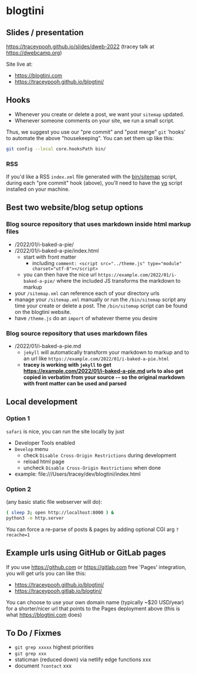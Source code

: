 # blogtini

## Slides / presentation
https://traceypooh.github.io/slides/dweb-2022
(tracey talk at https://dwebcamp.org)

Site live at:
- https://blogtini.com
- https://traceypooh.github.io/blogtini/

## Hooks
- Whenever you create or delete a post, we want your `sitemap` updated.
- Whenever someone comments on your site, we run a small script.

Thus, we suggest you use our "pre commit" and "post merge" `git` 'hooks' to automate the above "housekeeping".  You can set them up like this:
```sh
git config --local core.hooksPath bin/
```

### RSS
If you'd like a RSS `index.xml` file generated with the [bin/sitemap](bin/sitemap) script,
during each "pre commit" hook (above), you'll need to have the
[yq](https://github.com/mikefarah/yq#install) script installed on your machine.



## Best two website/blog setup options
### Blog source repository that uses markdown inside html markup files
- /2022/01/i-baked-a-pie/
- /2022/01/i-baked-a-pie/index.html
  - start with front matter
    - including `comment: <script src="../theme.js" type="module" charset="utf-8"></script>`
  - you can then have the nice url `https://example.com/2022/01/i-baked-a-pie/` where the included JS transforms the markdown to markup
- your `/sitemap.xml` can reference each of your directory urls
- manage your `/sitemap.xml` manually or run the `/bin/sitemap` script any time your create or delete a post.  The `/bin/sitemap` script can be found on the blogtini website.
- have `/theme.js` do an `import` of whatever theme you desire


### Blog source repository that uses markdown files
- /2022/01/i-baked-a-pie.md
  - `jekyll` will automatically transform your markdown to markup and to an url like `https://example.com/2022/01/i-baked-a-pie.html`
  - **tracey is working with `jekyll` to get https://example.com/2022/01/i-baked-a-pie.md urls to also get copied in verbatim from your source -- so the original markdown with front matter can be used and parsed**



## Local development
### Option 1
`safari` is nice, you can run the site locally by just
- Developer Tools enabled
- `Develop` menu
  - check `Disable Cross-Origin Restrictions` during development
  - reload html page
  - uncheck `Disable Cross-Origin Restrictions` when done
- example: file:///Users/tracey/dev/blogtini/index.html

### Option 2
(any basic static file webserver will do):
```bash
( sleep 3; open http://localhost:8000 ) &
python3 -m http.server
```

You can force a re-parse of posts & pages by adding optional CGI arg `?recache=1`

## Example urls using GitHub or GitLab pages
If you use https://github.com or https://gitlab.com free 'Pages' integration, you will get urls you can like this:
- https://traceypooh.github.io/blogtini/
- https://traceypooh.gitlab.io/blogtini/

You can choose to use your own domain name (typically ~$20 USD/year) for a shorter/nicer url that points to the Pages deployment above (this is what https://blogtini.com does)


## To Do / Fixmes
- `git grep xxxxx` highest priorities
- `git grep xxx`
- staticman (reduced down) via netlify edge functions xxx
- document `?contact` xxx
